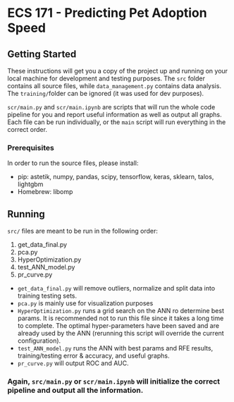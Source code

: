 # ECS 171 - Predicting Pet Adoption Speed

## Getting Started

These instructions will get you a copy of the project up and running on your local machine for development and testing purposes. The `src` folder contains all source files, while `data_management.py` contains data analysis. The `training/`folder can be ignored (it was used for dev purposes).

`scr/main.py` and `scr/main.ipynb` are scripts that will run the whole code pipeline for you and report useful information as well as output all graphs. Each file can be run individually, or the `main` script will run everything in the correct order.

### Prerequisites

In order to run the source files, please install:

- pip: astetik, numpy, pandas, scipy, tensorflow, keras, sklearn, talos, lightgbm
- Homebrew: libomp

## Running

`src/` files are meant to be run in the following order:

1. get_data_final.py
2. pca.py
3. HyperOptimization.py
4. test_ANN_model.py
5. pr_curve.py

- `get_data_final.py` will remove outliers, normalize and split data into training testing sets.
- `pca.py` is mainly use for visualization purposes
- `HyperOptimization.py` runs a grid search on the ANN ro determine best params. It is recommended not to run this file since it takes a long time to complete. The optimal hyper-parameters have been saved and are already used by the ANN (rerunning this script will override the current configuration).
- `test_ANN_model.py` runs the ANN with best params and RFE results, training/testing error & accuracy, and useful graphs.
- `pr_curve.py` will output ROC and AUC.

### Again, `src/main.py` or `scr/main.ipynb` will initialize the correct pipeline and output all the information.
